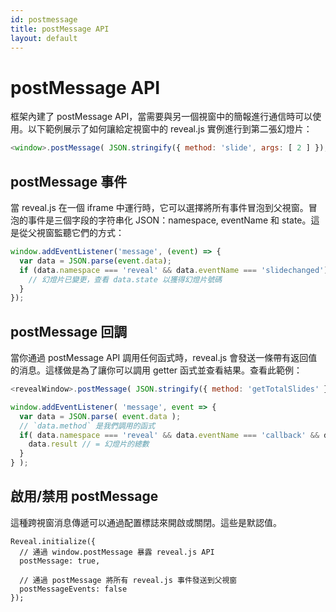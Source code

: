 ```yaml
---
id: postmessage
title: postMessage API
layout: default
---
```


# postMessage API

框架內建了 postMessage API，當需要與另一個視窗中的簡報進行通信時可以使用。以下範例展示了如何讓給定視窗中的 reveal.js 實例進行到第二張幻燈片：

```javascript
<window>.postMessage( JSON.stringify({ method: 'slide', args: [ 2 ] }), '*' );
```

## postMessage 事件

當 reveal.js 在一個 iframe 中運行時，它可以選擇將所有事件冒泡到父視窗。冒泡的事件是三個字段的字符串化 JSON：namespace, eventName 和 state。這是從父視窗監聽它們的方式：

```javascript
window.addEventListener('message', (event) => {
  var data = JSON.parse(event.data);
  if (data.namespace === 'reveal' && data.eventName === 'slidechanged') {
    // 幻燈片已變更，查看 data.state 以獲得幻燈片號碼
  }
});
```

## postMessage 回調

當你通過 postMessage API 調用任何函式時，reveal.js 會發送一條帶有返回值的消息。這樣做是為了讓你可以調用 getter 函式並查看結果。查看此範例：

```javascript
<revealWindow>.postMessage( JSON.stringify({ method: 'getTotalSlides' }), '*' );

window.addEventListener( 'message', event => {
  var data = JSON.parse( event.data );
  // `data.method` 是我們調用的函式
  if( data.namespace === 'reveal' && data.eventName === 'callback' && data.method === 'getTotalSlides' ) {
    data.result // = 幻燈片的總數
  }
} );
```

## 啟用/禁用 postMessage

這種跨視窗消息傳遞可以通過配置標誌來開啟或關閉。這些是默認值。

```javascript/1-5
Reveal.initialize({
  // 通過 window.postMessage 暴露 reveal.js API
  postMessage: true,

  // 通過 postMessage 將所有 reveal.js 事件發送到父視窗
  postMessageEvents: false
});
```

